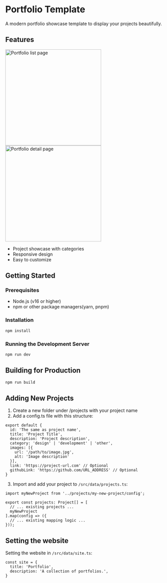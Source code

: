 # Portfolio Template
A modern portfolio showcase template to display your projects beautifully.

## Features
<img width="300" alt="Portfolio list page" src="https://github.com/user-attachments/assets/fd5694f5-d722-484f-95cc-a7f111795e56" /><br/>
<img width="300" alt="Portfolio detail page" src="https://github.com/user-attachments/assets/0ee02cb7-3392-4f44-90a8-c559dec4ca6c" />

- Project showcase with categories
- Responsive design
- Easy to customize

## Getting Started

### Prerequisites
- Node.js (v16 or higher)
- npm or other package managers(yarn, pnpm)

### Installation
```bash
npm install
```

### Running the Development Server
```bash
npm run dev
```

## Building for Production
```bash
npm run build
```

## Adding New Projects
1. Create a new folder under /projects with your project name
2. Add a config.ts file with this structure:
```
export default {
  id: 'The same as project name',
  title: 'Project Title',
  description: 'Project description',
  category: 'design' | 'development' | 'other',
  images: [{
    url: '/path/to/image.jpg',
    alt: 'Image description'
  }],
  link: 'https://project-url.com' // Optional
  githubLink: 'https://github.com/URL_ADDRESS' // Optional
}
```
3. Import and add your project to `/src/data/projects.ts`:  
```
import myNewProject from '../projects/my-new-project/config';

export const projects: Project[] = [
  // ... existing projects ...
  myNewProject
].map(config => ({
  // ... existing mapping logic ...
}));
```

## Setting the website
Setting the website in `/src/data/site.ts`:
```
const site = {
  title: 'Portfolio',
  description: 'A collection of portfolios.',
}
```


